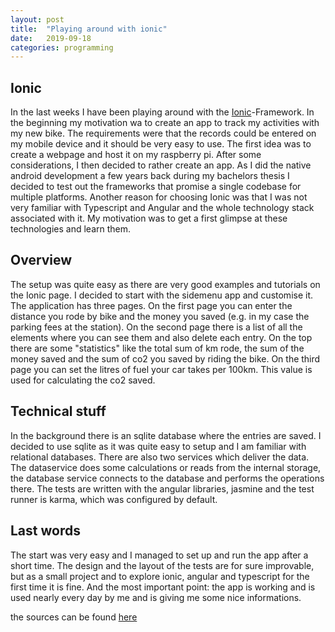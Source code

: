```yaml
---
layout: post
title:  "Playing around with ionic"
date:   2019-09-18
categories: programming
---
```

## Ionic
In the last weeks I have been playing around with the [Ionic](https://ionicframework.com/)-Framework. In the beginning my motivation wa to create an app to track my activities with my new bike. The requirements were that the records could be entered on my mobile device and it should be very easy to use. The first idea was to create a webpage and host it on my raspberry pi. After some considerations, I then decided to rather create an app. As I did the native android development a few years back during my bachelors thesis I decided to test out the frameworks that promise a single codebase for multiple platforms. Another reason for choosing Ionic was that I was not very familiar with Typescript and Angular and the whole technology stack associated with it. My motivation was to get a first glimpse at these technologies and learn them.

## Overview
The setup was quite easy as there are very good examples and tutorials on the Ionic page. I decided to start with the sidemenu app and customise it. The application has three pages. On the first page you can enter the distance you rode by bike and the money you saved (e.g. in my case the parking fees at the station). On the second page there is a list of all the elements where you can see them and also delete each entry. On the top there are some "statistics" like the total sum of km rode, the sum of the money saved and the sum of co2 you saved by riding the bike. On the third page you can set the litres of fuel your car takes per 100km. This value is used for calculating the co2 saved.

## Technical stuff
In the background there is an sqlite database where the entries are saved. I decided to use sqlite as it was quite easy to setup and I am familiar with relational databases. There are also two services which deliver the data. The dataservice does some calculations or reads from the internal storage, the database service connects to the database and performs the operations there. The tests are written with the angular libraries, jasmine and the test runner is karma, which was configured by default.

## Last words
The start was very easy and I managed to set up and run the app after a short time. The design and the layout of the tests are for sure improvable, but as a small project and to explore ionic, angular and typescript for the first time it is fine. And the most important point: the app is working and is used nearly every day by me and is giving me some nice informations.

the sources can be found [here](https://github.com/djetzen/bike-savings)
